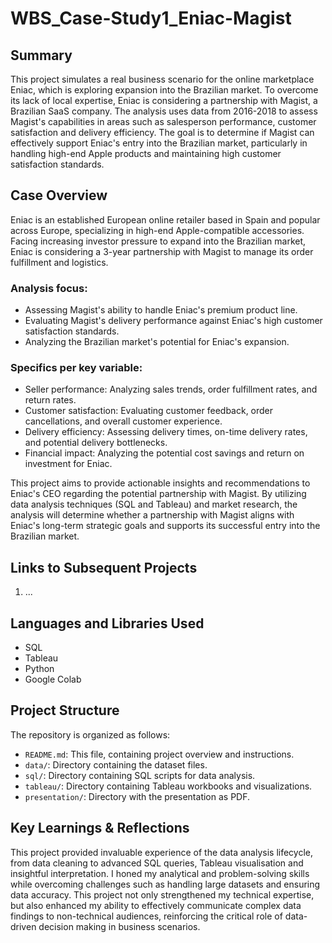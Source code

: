 # WBS_Case-Study1_Eniac-Magist

## Summary
This project simulates a real business scenario for the online marketplace Eniac, which is exploring expansion into the Brazilian market. To overcome its lack of local expertise, Eniac is considering a partnership with Magist, a Brazilian SaaS company. The analysis uses data from 2016-2018 to assess Magist's capabilities in areas such as salesperson performance, customer satisfaction and delivery efficiency. The goal is to determine if Magist can effectively support Eniac's entry into the Brazilian market, particularly in handling high-end Apple products and maintaining high customer satisfaction standards.

## Case Overview
Eniac is an established European online retailer based in Spain and popular across Europe, specializing in high-end Apple-compatible accessories. Facing increasing investor pressure to expand into the Brazilian market, Eniac is considering a 3-year partnership with Magist to manage its order fulfillment and logistics.

### Analysis focus:
- Assessing Magist's ability to handle Eniac's premium product line.
- Evaluating Magist's delivery performance against Eniac's high customer satisfaction standards.
- Analyzing the Brazilian market's potential for Eniac's expansion.

### Specifics per key variable:

- Seller performance: Analyzing sales trends, order fulfillment rates, and return rates.
- Customer satisfaction: Evaluating customer feedback, order cancellations, and overall customer experience.
- Delivery efficiency: Assessing delivery times, on-time delivery rates, and potential delivery bottlenecks.
- Financial impact: Analyzing the potential cost savings and return on investment for Eniac.

This project aims to provide actionable insights and recommendations to Eniac's CEO regarding the potential partnership with Magist. By utilizing data analysis techniques (SQL and Tableau) and market research, the analysis will determine whether a partnership with Magist aligns with Eniac's long-term strategic goals and supports its successful entry into the Brazilian market.

## Links to Subsequent Projects
1. ...

## Languages and Libraries Used
- SQL
- Tableau
- Python
- Google Colab

## Project Structure
The repository is organized as follows:
- `README.md`: This file, containing project overview and instructions.
- `data/`: Directory containing the dataset files.
- `sql/`: Directory containing SQL scripts for data analysis.
- `tableau/`: Directory containing Tableau workbooks and visualizations.
- `presentation/`: Directory with the presentation as PDF.

## Key Learnings & Reflections
This project provided invaluable experience of the data analysis lifecycle, from data cleaning to advanced SQL queries, Tableau visualisation and insightful interpretation. I honed my analytical and problem-solving skills while overcoming challenges such as handling large datasets and ensuring data accuracy. This project not only strengthened my technical expertise, but also enhanced my ability to effectively communicate complex data findings to non-technical audiences, reinforcing the critical role of data-driven decision making in business scenarios.
